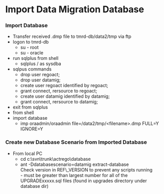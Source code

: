 # Import Data Migration Database

### Import Database

  - Transfer received .dmp file to tmrd-db/data2/tmp via ftp
  - logon to tmrd-db
      - su - root
      - su - oracle
  - run sqlplus from shell
      - sqlplus / as sysdba
  - sqlpus commands
      - drop user regoact;
      - drop user datamig;
      - create user regoact identified by regoact;
      - grant connect, rersource to regoact;
      - create user datamig identified by datamig;
      - grant connect, rersource to datamig;
  - exit from sqlplus
  - from shell
  - import database
      - imp oraadmin/oraadmin file=/data2/tmp/\<filename\>.dmp FULL=Y
        IGNORE=Y

### Create new Database Scenario from Imported Database

  - From local PC
      - cd c:\\svn\\trunk\\actrego\\database
      - ant -Ddatabasescenario=datamig extract-database
        <div>
        Check version in REF\_VERSION to prevent any scripts running
        <div>
          - must be greater than largest number for all of the
            UPGRADExxxxx.sql files (found in upgrades directory under
            database dir)
        </div>
        </div>
